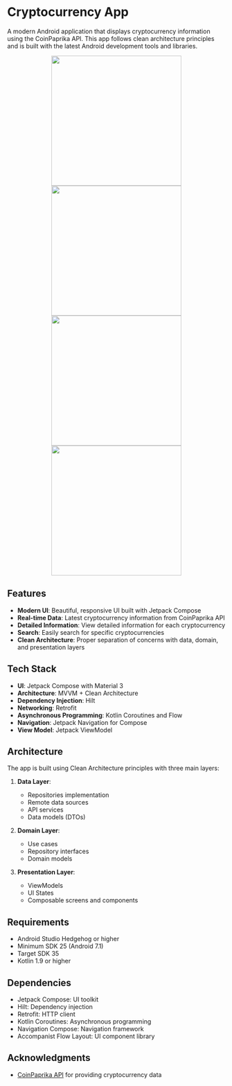 # Cryptocurrency App

A modern Android application that displays cryptocurrency information using the CoinPaprika API. This app follows clean architecture principles and is built with the latest Android development tools and libraries.

<p align="center">
  <img src="https://github.com/user-attachments/assets/bf80f80a-340f-4372-bed3-e03fcd011da2" width="300" />
  <img src="https://github.com/user-attachments/assets/4bd6cdfb-dbe4-4fbb-a0ed-afbfc0c67d41" width="300" />
  <img src="https://github.com/user-attachments/assets/02d05ba3-6e98-4ce9-8c6f-7ec09470e1aa" width="300" />
  <img src="https://github.com/user-attachments/assets/40dd5a9f-5e42-4f2d-aeac-2e03f9e75b28" width="300" />
</p>




## Features

- **Modern UI**: Beautiful, responsive UI built with Jetpack Compose
- **Real-time Data**: Latest cryptocurrency information from CoinPaprika API
- **Detailed Information**: View detailed information for each cryptocurrency
- **Search**: Easily search for specific cryptocurrencies
- **Clean Architecture**: Proper separation of concerns with data, domain, and presentation layers

## Tech Stack

- **UI**: Jetpack Compose with Material 3
- **Architecture**: MVVM + Clean Architecture
- **Dependency Injection**: Hilt
- **Networking**: Retrofit
- **Asynchronous Programming**: Kotlin Coroutines and Flow
- **Navigation**: Jetpack Navigation for Compose
- **View Model**: Jetpack ViewModel

## Architecture

The app is built using Clean Architecture principles with three main layers:

1. **Data Layer**:
   - Repositories implementation
   - Remote data sources
   - API services
   - Data models (DTOs)

2. **Domain Layer**:
   - Use cases
   - Repository interfaces
   - Domain models

3. **Presentation Layer**:
   - ViewModels
   - UI States
   - Composable screens and components

## Requirements

- Android Studio Hedgehog or higher
- Minimum SDK 25 (Android 7.1)
- Target SDK 35
- Kotlin 1.9 or higher

## Dependencies

- Jetpack Compose: UI toolkit
- Hilt: Dependency injection
- Retrofit: HTTP client
- Kotlin Coroutines: Asynchronous programming
- Navigation Compose: Navigation framework
- Accompanist Flow Layout: UI component library

## Acknowledgments

- [CoinPaprika API](https://api.coinpaprika.com/) for providing cryptocurrency data

